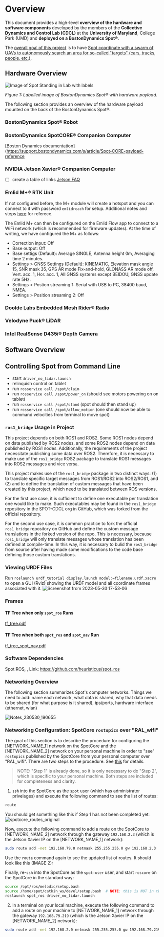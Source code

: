 # Overview
This document provides a high-level **overview of the hardware and software components** developed by the members of the **Collective Dynamics and Control Lab (CDCL)** at the **University of Maryland**, College Park (UMD) and **deployed on a BostonDynamics Spot®**.

The <ins>overall goal of this project</ins> is to have <ins>Spot coordinate with a swarm of UAVs to autonomously search an area for so-called "targets" (cars, trucks, people, etc.)</ins>.

## Hardware Overview
![Image of Spot Standing in Lab with labels]()

_Figure 1: Labelled image of BostonDynamics Spot® with hardware payload._

The following section provides an overview of the hardware payload mounted on the back of the BostonDynamics Spot®.

### BostonDynamics Spot® Robot
[]()

### BostonDynamics SpotCORE® Companion Computer
[Boston Dynamics documentation](https://support.bostondynamics.com/s/article/Spot-CORE-payload-reference


### NVIDIA Jetson Xavier® Companion Computer
- [ ] create a table of links
[Jetson FAQ](https://developer.nvidia.com/embedded/faq)


### Emlid M+® RTK Unit

If not configured before, the M+ module will create a hotspot and you can connect to it with password `emlidreach` for setup. Additional notes and steps [here](https://docs.emlid.com/reach/before-you-start/first-setup/) for referece.

The Emlid M+ can then be configured on the Emlid Flow app to connect to a WiFi network (which is recommended for firmware updates). At the time of writing, we have configured the M+ as follows:
- Correction input: Off
- Base output: Off
- Base settigs (Default): Average SINGLE, Antenna height 0m, Averaging time 2 minutes.
- Settings > GNSS Settings (Default): KINEMATIC, Elevation mask angle 15, SNR mask 35, GPS AR mode Fix-and-hold, GLONASS AR mode off, Vert. acc. 1, Hor. acc. 1, All GNSS systems except BEIDOU, GNSS update rate 5Hz.
- Settings > Postion streaming 1: Serial with USB to PC, 38400 baud, NMEA.
- Settings > Position streaming 2: Off


### Doolde Labs Embedded Mesh Rider® Radio


### Velodyne Puck® LiDAR
[](https://velodynelidar.com/products/puck/)

### Intel RealSense D435i® Depth Camera
[]()


## Software Overview

## Controlling Spot from Command Line
- start ```driver_no_lidar.launch```
- relinquish control on tablet
- run ```rosservice call /spot/claim```
- run ```rosservice call /spot/power_on``` (should see motors powering on on tablet)
- run ```rosservice call /spot/stand``` (spot should then stand up)
- run ```rosservice call /spot/allow_motion``` (one should now be able to command velocities from terminal to move spot)

### ```ros1_bridge``` Usage in Project
This project depends on both ROS1 and ROS2. Some ROS1 nodes depend on data published by ROS2 nodes, and some ROS2 nodes depend on data published by ROS1 nodes. Additionally, the requirements of the project necessitate publishing some data over ROS2. Therefore, it is necessary to make use of the ```ros1_bridge``` ROS2 package to translate ROS1 messages into ROS2 messages and vice versa.

This project makes use of the ```ros1_bridge``` package in two distinct ways: (1) to translate specific target messages from ROS1/ROS2 into ROS2/ROS1, and (2) and to define the translation of custom messages that have been created by this project, which need to be translated between ROS versions.

For the first use case, it is sufficient to define one executable per translation one would like to make. Such executables may be found in the ```ros1_bridge``` repository in the SPOT-CDCL org in GitHub, which was forked from the official repository.

For the second use case, it is common practice to fork the official ```ros1_bridge``` repository on GitHub and define the custom message translations in the forked version of the repo. This is necessary, because ```ros1_bridge``` will only translate messages whose translation has been defined at compile-time. In this way, it is necessary to bulid the ```ros1_bridge``` from source after having made some modifications to the code base defining those custom translations.

### Viewing URDF Files  
Run `roslaunch urdf_tutorial display.launch model:=filename.urdf.xacro` to open a GUI (Rviz) showing the URDF model and all coordinate frames associated with it.
![Screenshot from 2023-05-30 17-53-06](https://github.com/SPOT-UMD/.github/assets/27888732/a266352e-36d1-448e-b6bd-702525050b30)

### Frames
#### TF Tree when only ```spot_ros``` Runs
[tf_tree.pdf](https://github.com/SPOT-UMD/.github/files/11669388/tf_tree.pdf)

#### TF Tree when both ```spot_ros``` and ```spot_nav``` Run
[tf_tree_spot_nav.pdf](https://github.com/SPOT-UMD/.github/files/11669389/tf_tree_spot_nav.pdf)


### Software Dependencies
Spot ROS, <Description>, Link: https://github.com/heuristicus/spot_ros
  
### Networking Overview
The following section summarizes Spot's computer networks. Things we need to add: name each network, what data is shared, why that data needs to be shared (for what purpose is it shared), ips/ports, hardware interface (ethernet, wlan)
  
  ![Notes_230530_190655](https://github.com/SPOT-UMD/.github/assets/19653313/e3319560-2b42-4ae1-a440-1895a373f48a)
  
  ### Networking Configuration: SpotCore ```rostopics``` over "RAL_wifi"
  The goal of this section is to describe the procedure for configuring the [NETWORK_NAME_1] network on the SpotCore and the [NETWORK_NAME_2] network on your personal machine in order to "see" ```rostopics``` published by the SpotCore from your personal computer over "RAL_wifi". There are two steps to the procedure. See [this](https://answers.ros.org/question/256070/problems-with-communication-between-multiple-machines/) for details.
    
  > NOTE: "Step 1" is already done, so it is only necessary to do "Step 2", which is specific to your personal machine. Both steps are included for completeness and clarity.

  1. ```ssh``` into the SpotCore as the ```spot``` user (which has administrator privelages) and execute the following command to see the list of routes:
  ```bash
  route 
  ```
  You should get something like this if Step 1 has not been completed yet:
  ![spotcore_routes_original](https://github.com/SPOT-UMD/.github/assets/19653313/d1981cd1-f1d8-435d-a4ee-7184b18547ee)
  
  Now, execute the following command to add a route on the SpotCore to [NETWORK_NAME_2] network through the gateway ```192.168.2.3``` (which is the Jetson Xavier IP on the [NETWORK_NAME_1] network):
  ```bash
  sudo route add -net 192.168.79.0 netmask 255.255.255.0 gw 192.168.2.3
  ```
  Use the ```route``` command again to see the updated list of routes. It should look like this (IMAGE 2):
  
  Finally, re-```ssh``` into the SpotCore as the ```spot-user``` user, and start ```roscore``` on the SpotCore in the standard way:
  ```bash
  source /opt/ros/melodic/setup.bash
  source /home/spot/catkin_ws/devel/setup.bash  # NOTE: this is NOT in the "/home/spot-user/" sub-directory
  roslaunch spot_ros driver_no_lidar.launch
  ```
  
  2. In a terminal on your local machine, execute the following command to add a route on your machine to  [NETWORK_NAME_1] network through the gateway ```192.168.79.219``` (which is the Jetson Xavier IP on the [NETWORK_NAME_2] network):
  ```bash
  sudo route add -net 192.168.2.0 netmask 255.255.255.0 gw 192.168.79.219
  ```
  

  
